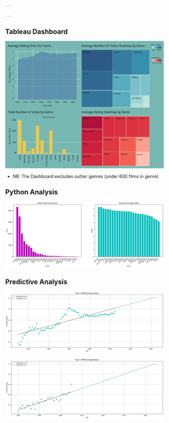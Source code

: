 ```yaml
---

---
```

## Tableau Dashboard

![IMDB Ratings Dashboard](/assets/images/IMDB_Dash_1.png "IMDB Ratings Dashboard")

- NB: The Dashboard excludes outlier genres (under 600 films in genre)

## Python Analysis

![count of movies by genre AND genre by average rating](/assets/images/count-of-movies-by-genre-AND-genre-by-average-rating.png "count-of-movies-by-genre-AND-genre-by-average-rating")

## Predictive Analysis

![imdb-rise-avg-rating](/assets/images/imdb-rise-avg-rating.png "Rise in average IMDb ratings")

![imdb-rise-avg-rating since the 80s](/assets/images/imdb-rise-avg-rating-80s.png "Rise in average IMDb ratings since 80s")